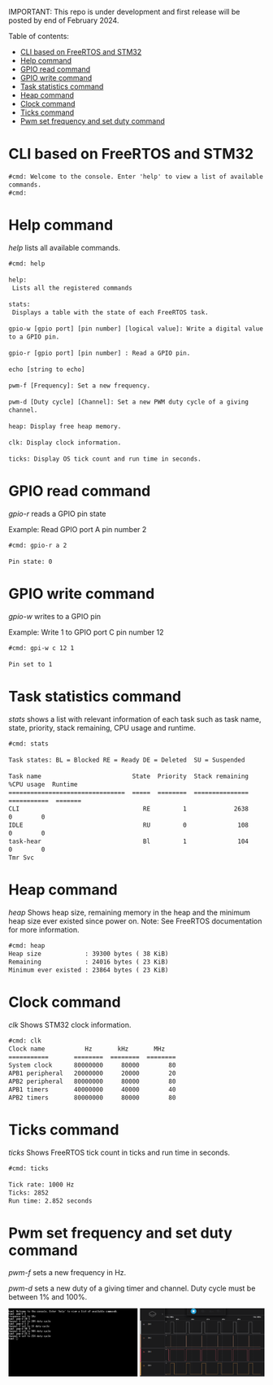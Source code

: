 IMPORTANT: This repo is under development and first release will be posted by end of February 2024.

Table of contents:
- [CLI based on FreeRTOS and STM32](#cli-based-on-freertos-and-stm32)
- [Help command](#help-command)
- [GPIO read command](#gpio-read-command)
- [GPIO write command](#gpio-write-command)
- [Task statistics command](#task-statistics-command)
- [Heap command](#heap-command)
- [Clock command](#clock-command)
- [Ticks command](#ticks-command)
- [Pwm set frequency and set duty command](#pwm-set-frequency-and-set-duty-command)

# CLI based on FreeRTOS and STM32

```
#cmd: Welcome to the console. Enter 'help' to view a list of available commands.
#cmd:

```

# Help command

*help* lists all available commands.

```
#cmd: help

help:
 Lists all the registered commands

stats:
 Displays a table with the state of each FreeRTOS task.

gpio-w [gpio port] [pin number] [logical value]: Write a digital value to a GPIO pin.

gpio-r [gpio port] [pin number] : Read a GPIO pin.

echo [string to echo]

pwm-f [Frequency]: Set a new frequency.

pwm-d [Duty cycle] [Channel]: Set a new PWM duty cycle of a giving channel.

heap: Display free heap memory.

clk: Display clock information.

ticks: Display OS tick count and run time in seconds.
```

# GPIO read command

*gpio-r* reads a GPIO pin state

Example: Read GPIO port A pin number 2

```
#cmd: gpio-r a 2

Pin state: 0
```

# GPIO write command

*gpio-w* writes to a GPIO pin

Example: Write 1 to GPIO port C pin number 12

```
#cmd: gpi-w c 12 1

Pin set to 1
```

# Task statistics command

*stats* shows a list with relevant information of each task such as task name,
state, priority, stack remaining, CPU usage and runtime.

```
#cmd: stats

Task states: BL = Blocked RE = Ready DE = Deleted  SU = Suspended

Task name                         State  Priority  Stack remaining  %CPU usage  Runtime
================================  =====  ========  ===============  ===========  =======
CLI                                  RE         1             2638            0        0
IDLE                                 RU         0              108            0        0
task-hear                            Bl         1              104            0        0
Tmr Svc
```

# Heap command

*heap* Shows heap size, remaining memory in the heap and
the minimum heap size ever existed since power on. Note: See FreeRTOS documentation for more information.

```
#cmd: heap
Heap size            : 39300 bytes ( 38 KiB)
Remaining            : 24016 bytes ( 23 KiB)
Minimum ever existed : 23864 bytes ( 23 KiB)
```

# Clock command

*clk* Shows STM32 clock information.

```
#cmd: clk
Clock name           Hz       kHz       MHz
===========       ========  ========  ========
System clock      80000000     80000        80
APB1 peripheral   20000000     20000        20
APB2 peripheral   80000000     80000        80
APB1 timers       40000000     40000        40
APB2 timers       80000000     80000        80
```

# Ticks command

*ticks* Shows FreeRTOS tick count in ticks and run time in
seconds.

```
#cmd: ticks

Tick rate: 1000 Hz
Ticks: 2852
Run time: 2.852 seconds
```

# Pwm set frequency and set duty command

*pwm-f* sets a new frequency in Hz.

*pwm-d* sets a new duty of a giving timer and channel. Duty cycle must be between 1% and 100%.

![pwm-f command](/img/pwmCommand.png)
